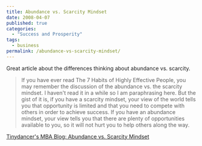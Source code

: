 ```yaml
---
title: Abundance vs. Scarcity Mindset
date: 2008-04-07
published: true
categories:
  - "Success and Prosperity"
tags:
  - business
permalink: /abundance-vs-scarcity-mindset/
---
```

Great article about the differences thinking about abundance vs. scarcity.

>If you have ever read The 7 Habits of Highly Effective People, you may remember the discussion of the abundance vs. the scarcity mindset. I haven't read it in a while so I am paraphrasing here. But the gist of it is, if you have a scarcity mindset, your view of the world tells you that opportunity is limited and that you need to compete with others in order to achieve success. If you have an abundance mindset, your view tells you that there are plenty of opportunities available to you, so it will not hurt you to help others along the way.

[Tinydancer's MBA Blog: Abundance vs. Scarcity Mindset](http://tinydancermba.blogspot.com/2008/03/abundance-vs-scarcity-mindset.html)